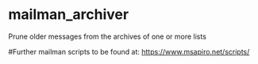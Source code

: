# mailman_archiver
Prune older messages from the archives of one or more lists

#Further mailman scripts to be found at:
https://www.msapiro.net/scripts/
